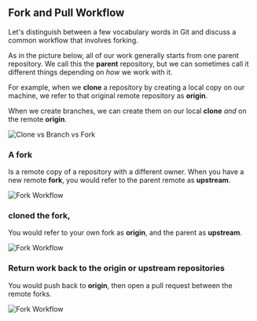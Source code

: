## Fork and Pull Workflow

Let's distinguish between a few vocabulary words in Git and discuss a common workflow that involves forking.

As in the picture below, all of our work generally starts from one parent repository. We call this the **parent** repository, but we can sometimes call it different things depending on _how_ we work with it.

For example, when we **clone** a repository by creating a local copy on our machine, we refer to that original remote repository as **origin**.

When we create branches, we can create them on our local **clone** _and_ on the remote **origin**.

![Clone vs Branch vs Fork](./img/clone-branch-fork.png)

###  A **fork** 
Is a remote copy of a repository with a different owner. When you have a new remote **fork**, you would refer to the parent remote as **upstream**.

![Fork Workflow](./img/origin-upstream.png)

### cloned the fork, 
You would refer to your own fork as **origin**, and the parent as **upstream**.

![Fork Workflow](./img/fork-from.png)

### Return work back to the **origin** or **upstream** repositories
You would push back to **origin**, then open a pull request between the remote forks.

![Fork Workflow](./img/fork-to.png)

